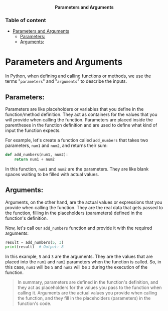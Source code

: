 **<div align="center" >Parameters and Arguments</div>**

### Table of content
- [Parameters and Arguments](#parameters-and-arguments)
  - [Parameters:](#parameters)
  - [Arguments:](#arguments)


# Parameters and Arguments

In Python, when defining and calling functions or methods, we use the terms "`parameters`" and "`arguments`" to describe the inputs.


## Parameters:

Parameters are like placeholders or variables that you define in the function/method definition. They act as containers for the values that you will provide when calling the function. Parameters are placed inside the parentheses in the function definition and are used to define what kind of input the function expects.

For example, let's create a function called `add_numbers` that takes two parameters, `num1` and `num2`, and returns their sum:

```python
def add_numbers(num1, num2):
    return num1 + num2
```

In this function, `num1` and `num2` are the parameters. They are like blank spaces waiting to be filled with actual values.

## Arguments:

Arguments, on the other hand, are the actual values or expressions that you provide when calling the function. They are the real data that gets passed to the function, filling in the placeholders (parameters) defined in the function's definition.

Now, let's call our `add_numbers` function and provide it with the required arguments:

```python
result = add_numbers(5, 3)
print(result)  # Output: 8
```

In this example, `5` and `3` are the arguments. They are the values that are placed into the `num1` and `num2` parameters when the function is called. So, in this case, `num1` will be `5` and `num2` will be `3` during the execution of the function.

> In summary, parameters are defined in the function's definition, and they act as placeholders for the values you pass to the function when calling it. Arguments are the actual values you provide when calling the function, and they fill in the placeholders (parameters) in the function's code.
